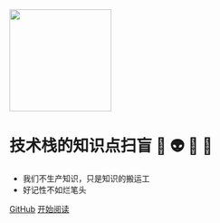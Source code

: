 <img width="180px" bor src="https://avatars.githubusercontent.com/u/11213730?s=400&u=3d1a0d8592b96a1cbef6b0405b8efa14266739e2&v=4">

# 技术栈的知识点扫盲 🐶 👽 👺 👻

- 我们不生产知识，只是知识的搬运工
- 好记性不如烂笔头


<!-- [![stars](https://badgen.net/github/stars/Q-Angelo/Nodejs-Roadmap?icon=github&color=4ab8a1)](https://github.com/tigerk/tigerk-programming-knowledge) [![forks](https://badgen.net/github/forks/Q-Angelo/Nodejs-Roadmap?icon=github&color=4ab8a1)](https://github.com/tigerk/tigerk-programming-knowledge) -->

[GitHub](<https://github.com/tigerk/tigerk-programming-knowledge>)
[开始阅读](README.md)